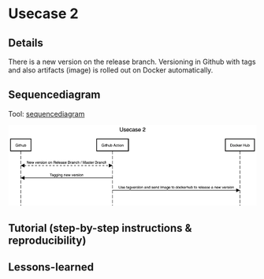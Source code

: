 # Usecase 2

## Details

There is a new version on the release branch. Versioning in Github with tags and also artifacts (image) is rolled out on Docker automatically.

## Sequencediagram
Tool: [sequencediagram](https://sequencediagram.org/)

![Usecase2](Images/Usecase2.png)

## Tutorial (step-by-step instructions & reproducibility)

## Lessons-learned
